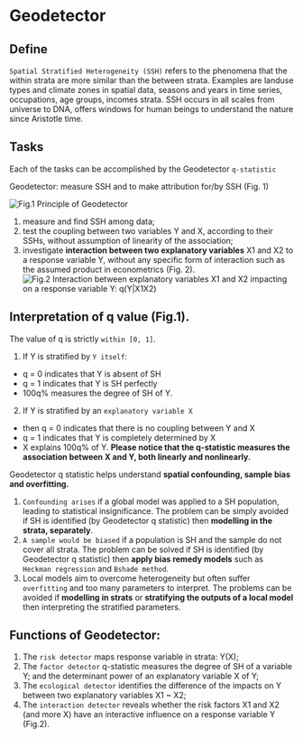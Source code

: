 # Geodetector

## Define
`Spatial Stratified Heterogeneity (SSH)` refers to the phenomena that the within strata are more similar than the between strata. Examples are landuse types and climate zones in spatial data, seasons and years in time series, occupations, age groups, incomes strata. SSH occurs in all scales from universe to DNA, offers windows for human beings to understand the nature since Aristotle time.

## Tasks
Each of the tasks can be accomplished by the Geodetector `q-statistic`

Geodetector: measure SSH and to make attribution for/by SSH (Fig. 1)

![Fig.1 Principle of Geodetector](http://www.geodetector.cn/index.files/image018.jpg)

1. measure and find SSH among data;
2. test the coupling between two variables Y and X, according to their SSHs, without assumption of linearity of the association;
3. investigate **interaction between two explanatory variables** X1 and X2 to a response variable Y, without any specific form of interaction such as the assumed product in econometrics (Fig. 2).  
![Fig.2 Interaction between explanatory variables X1 and X2 impacting on a response variable Y: q(Y|X1X2)](http://www.geodetector.cn/index.files/image043.jpg)


## Interpretation of q value (Fig.1).

The value of q is strictly `within [0, 1]`.

1. If Y is stratified by `Y itself`:
  - q = 0 indicates that Y is absent of SH
  - q = 1 indicates that Y is SH perfectly
  - 100q% measures the degree of SH of Y.
2. If Y is stratified by an `explanatory variable X`
  - then q = 0 indicates that there is no coupling between Y and X
  - q = 1 indicates that Y is completely determined by X
  - X explains 100q% of Y.
  **Please notice that the q-statistic measures the association between X and Y, both linearly and nonlinearly.**

Geodetector q statistic helps understand **spatial confounding, sample bias and overfitting.**

1. `Confounding arises` if a global model was applied to a SH population, leading to statistical insignificance. The problem can be simply avoided if SH is identified (by Geodetector q statistic) then **modelling in the strata, separately**.
2. `A sample would be biased` if a population is SH and the sample do not cover all strata. The problem can be solved if SH is identified (by Geodetector q statistic) then **apply bias remedy models** such as `Heckman regression` and `Bshade method`.
3. Local models aim to overcome heterogeneity but often suffer `overfitting` and too many parameters to interpret. The problems can be avoided if **modelling in strats** or **stratifying the outputs of a local model** then interpreting the stratified parameters.

## Functions of Geodetector:

1. The `risk detector` maps response variable in strata: Y(X);
2. The `factor detector` q-statistic measures the degree of SH of a variable Y; and the determinant power of an explanatory variable X of Y;
3. The `ecological detector` identifies the difference of the impacts on Y between two explanatory variables X1 ~ X2;
4. The `interaction detector` reveals whether the risk factors X1 and X2 (and more X) have an interactive influence on a response variable Y (Fig.2).
